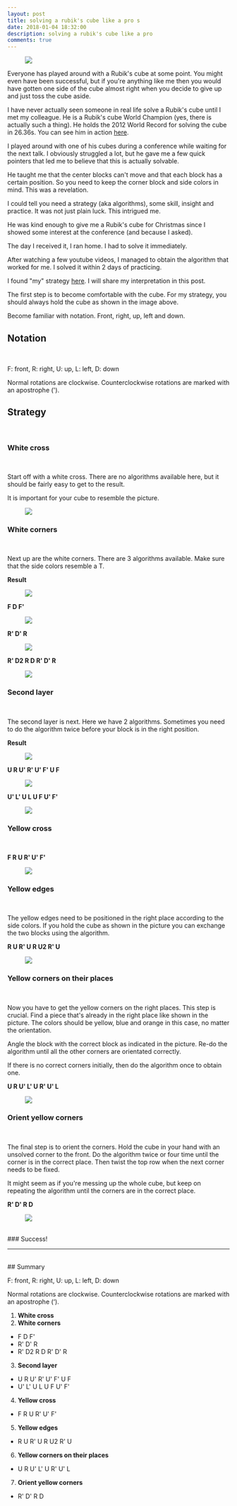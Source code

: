 ```yaml
---
layout: post
title: solving a rubik's cube like a pro s
date: 2018-01-04 18:32:00
description: solving a rubik's cube like a pro
comments: true
---
```


<figure class="aligner-center">
	<img src="/blog/img/rubix/IMG_1589.jpg" >
</figure>

Everyone has played around with a Rubik's cube at some point. You might even have been successful, but if you're anything like me then you would have gotten one side of the cube almost right when you decide to give up and just toss the cube aside.

I have never actually seen someone in real life solve a Rubik's cube until I met my colleague. He is a Rubik's cube World Champion (yes, there is actually such a thing). He holds the 2012 World Record for solving the cube in 26.36s. You can see him in action <a href="https://www.youtube.com/watch?v=mCyYPimImyM">here</a>.

I played around with one of his cubes during a conference while waiting for the next talk. I obviously struggled a lot, but he gave me a few quick pointers that led me to believe that this is actually solvable.

He taught me that the center blocks can't move and that each block has a certain position. So you need to keep the corner block and side colors in mind. This was a revelation. 

I could tell you need a strategy (aka algorithms), some skill, insight and practice. It was not just plain luck. This intrigued me. 

He was kind enough to give me a Rubik's cube for Christmas since I showed some interest at the conference (and because I asked).

The day I received it, I ran home. I had to solve it immediately. 

After watching a few youtube videos, I managed to obtain the algorithm that worked for me. I solved it within 2 days of practicing. 

I found "my" strategy <a href="https://ruwix.com/the-rubiks-cube/how-to-solve-the-rubiks-cube-beginners-method/">here</a>. I will share my interpretation in this post. 

The first step is to become comfortable with the cube. For my strategy, you should always hold the cube as shown in the image above. 

Become familiar with notation. Front, right, up, left and down.

## Notation
<br/>

F: front, R: right, U: up, L: left, D: down

Normal rotations are clockwise.
Counterclockwise rotations are marked with an apostrophe (').

## Strategy
<br/>

### White cross
<br/>

Start off with a white cross. There are no algorithms available here, but it should be fairly easy to get to the result. 

It is important for your cube to resemble the picture. 

<figure class="aligner-center">
	<img src="/blog/img/rubix/IMG_1590.jpg" >
</figure>

### White corners
<br/>

Next up are the white corners. There are 3 algorithms available. Make sure that the side colors resemble a T.

<b>Result</b>

<figure class="aligner-center">
	<img src="/blog/img/rubix/IMG_1594.jpg" >
</figure>

<b>F D F'</b>

<figure class="aligner-center">
	<img src="/blog/img/rubix/IMG_1591.jpg" >
</figure>

<b>R' D' R</b>

<figure class="aligner-center">
	<img src="/blog/img/rubix/IMG_1592.jpg" >
</figure>

<b>R' D2 R D R' D' R</b>

<figure class="aligner-center">
	<img src="/blog/img/rubix/IMG_1593.jpg" >
</figure>


### Second layer
<br/>

The second layer is next. Here we have 2 algorithms. Sometimes you need to do the algorithm twice before your block is in the right position.

<b>Result</b> 

<figure class="aligner-center">
	<img src="/blog/img/rubix/IMG_1597.jpg" >
</figure>

<b>U R U' R' U' F' U F</b>

<figure class="aligner-center">
	<img src="/blog/img/rubix/IMG_1595.jpg" >
</figure>

<b>U' L' U L U F U' F'</b>

<figure class="aligner-center">
	<img src="/blog/img/rubix/IMG_1596.jpg" >
</figure>

### Yellow cross
<br/>

<b>F R U R' U' F'</b>

<figure class="aligner-center">
	<img src="/blog/img/rubix/IMG_1598.jpg" >
</figure>

### Yellow edges
<br/>

The yellow edges need to be positioned in the right place according to the side colors. If you hold the cube as shown in the picture you can exchange the two blocks using the algorithm.

<b>R U R' U R U2 R' U</b>

<figure class="aligner-center">
	<img src="/blog/img/rubix/IMG_1599.jpg" >
</figure>

### Yellow corners on their places
<br/>

Now you have to get the yellow corners on the right places. This step is crucial. Find a piece that's already in the right place like shown in the picture. The colors should be yellow, blue and orange in this case, no matter the orientation.

Angle the block with the correct block as indicated in the picture. Re-do the algorithm until all the other corners are orientated correctly. 

If there is no correct corners initially, then do the algorithm once to obtain one. 

<b>U R U' L' U R' U' L</b>

<figure class="aligner-center">
	<img src="/blog/img/rubix/IMG_1600.jpg" >
</figure>


### Orient yellow corners
<br/>

The final step is to orient the corners. Hold the cube in your hand with an unsolved corner to the front. Do the algorithm twice or four time until the corner is in the correct place. Then twist the top row when the next corner needs to be fixed. 

It might seem as if you're messing up the whole cube, but keep on repeating the algorithm until the corners are in the correct place. 

<b>R' D' R D</b>

<figure class="aligner-center">
	<img src="/blog/img/rubix/IMG_1601.jpg" >
</figure>

<br/>
### Success!
<br/>

<hr>
<br/>
## Summary
<br/>

F: front, R: right, U: up, L: left, D: down

Normal rotations are clockwise. Counterclockwise rotations are marked with an apostrophe (‘).

1. <b>White cross</b>
2. <b>White corners</b> 
- F D F'
- R' D' R
- R' D2 R D R' D' R

3. <b>Second layer</b>
- U R U' R' U' F' U F
- U' L' U L U F U' F'

4. <b>Yellow cross</b>
- F R U R' U' F'

5. <b>Yellow edges</b>
- R U R' U R U2 R' U

6. <b>Yellow corners on their places</b>
- U R U' L' U R' U' L

7. <b>Orient yellow corners</b>
- R' D' R D
